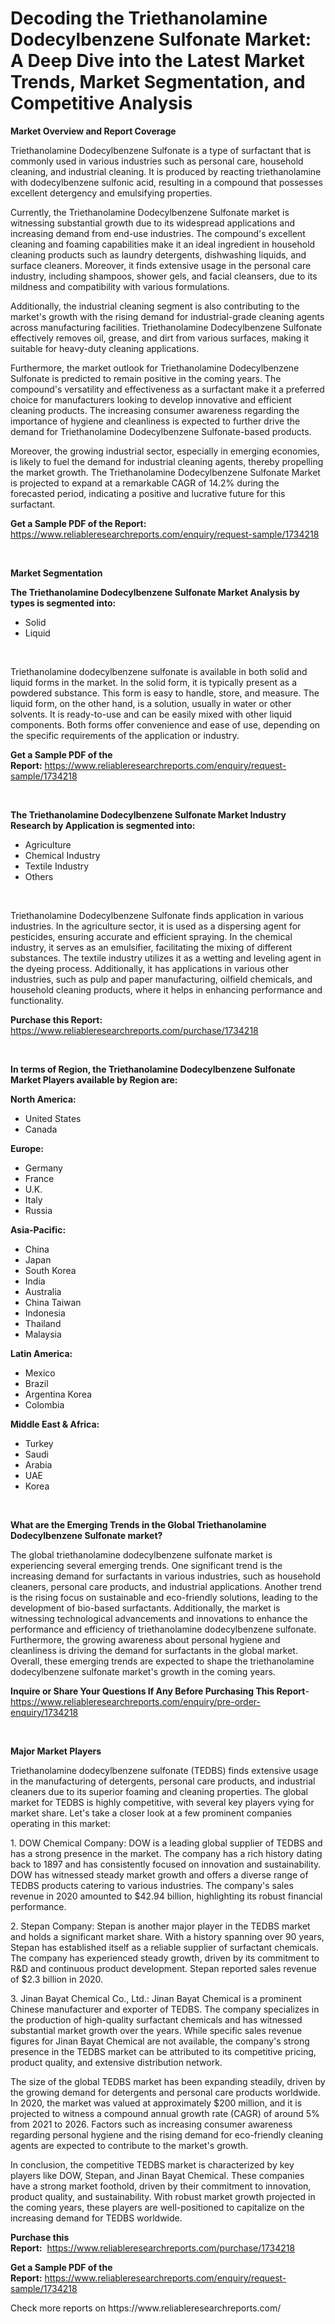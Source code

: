 <p><h1>Decoding the Triethanolamine Dodecylbenzene Sulfonate Market: A Deep Dive into the Latest Market Trends, Market Segmentation, and Competitive Analysis</h1></p><p><strong>Market Overview and Report Coverage</strong></p>
<p><p>Triethanolamine Dodecylbenzene Sulfonate is a type of surfactant that is commonly used in various industries such as personal care, household cleaning, and industrial cleaning. It is produced by reacting triethanolamine with dodecylbenzene sulfonic acid, resulting in a compound that possesses excellent detergency and emulsifying properties.</p><p>Currently, the Triethanolamine Dodecylbenzene Sulfonate market is witnessing substantial growth due to its widespread applications and increasing demand from end-use industries. The compound's excellent cleaning and foaming capabilities make it an ideal ingredient in household cleaning products such as laundry detergents, dishwashing liquids, and surface cleaners. Moreover, it finds extensive usage in the personal care industry, including shampoos, shower gels, and facial cleansers, due to its mildness and compatibility with various formulations.</p><p>Additionally, the industrial cleaning segment is also contributing to the market's growth with the rising demand for industrial-grade cleaning agents across manufacturing facilities. Triethanolamine Dodecylbenzene Sulfonate effectively removes oil, grease, and dirt from various surfaces, making it suitable for heavy-duty cleaning applications.</p><p>Furthermore, the market outlook for Triethanolamine Dodecylbenzene Sulfonate is predicted to remain positive in the coming years. The compound's versatility and effectiveness as a surfactant make it a preferred choice for manufacturers looking to develop innovative and efficient cleaning products. The increasing consumer awareness regarding the importance of hygiene and cleanliness is expected to further drive the demand for Triethanolamine Dodecylbenzene Sulfonate-based products.</p><p>Moreover, the growing industrial sector, especially in emerging economies, is likely to fuel the demand for industrial cleaning agents, thereby propelling the market growth. The Triethanolamine Dodecylbenzene Sulfonate Market is projected to expand at a remarkable CAGR of 14.2% during the forecasted period, indicating a positive and lucrative future for this surfactant.</p></p>
<p><strong>Get a Sample PDF of the Report:</strong> <a href="https://www.reliableresearchreports.com/enquiry/request-sample/1734218">https://www.reliableresearchreports.com/enquiry/request-sample/1734218</a></p>
<p>&nbsp;</p>
<p><strong>Market Segmentation</strong></p>
<p><strong>The Triethanolamine Dodecylbenzene Sulfonate Market Analysis by types is segmented into:</strong></p>
<p><ul><li>Solid</li><li>Liquid</li></ul></p>
<p>&nbsp;</p>
<p><p>Triethanolamine dodecylbenzene sulfonate is available in both solid and liquid forms in the market. In the solid form, it is typically present as a powdered substance. This form is easy to handle, store, and measure. The liquid form, on the other hand, is a solution, usually in water or other solvents. It is ready-to-use and can be easily mixed with other liquid components. Both forms offer convenience and ease of use, depending on the specific requirements of the application or industry.</p></p>
<p><strong>Get a Sample PDF of the Report:</strong>&nbsp;<a href="https://www.reliableresearchreports.com/enquiry/request-sample/1734218">https://www.reliableresearchreports.com/enquiry/request-sample/1734218</a></p>
<p>&nbsp;</p>
<p><strong>The Triethanolamine Dodecylbenzene Sulfonate Market Industry Research by Application is segmented into:</strong></p>
<p><ul><li>Agriculture</li><li>Chemical Industry</li><li>Textile Industry</li><li>Others</li></ul></p>
<p>&nbsp;</p>
<p><p>Triethanolamine Dodecylbenzene Sulfonate finds application in various industries. In the agriculture sector, it is used as a dispersing agent for pesticides, ensuring accurate and efficient spraying. In the chemical industry, it serves as an emulsifier, facilitating the mixing of different substances. The textile industry utilizes it as a wetting and leveling agent in the dyeing process. Additionally, it has applications in various other industries, such as pulp and paper manufacturing, oilfield chemicals, and household cleaning products, where it helps in enhancing performance and functionality.</p></p>
<p><strong>Purchase this Report:</strong>&nbsp; <a href="https://www.reliableresearchreports.com/purchase/1734218">https://www.reliableresearchreports.com/purchase/1734218</a></p>
<p>&nbsp;</p>
<p><strong>In terms of Region, the Triethanolamine Dodecylbenzene Sulfonate Market Players available by Region are:</strong></p>
<p>
    <p> <strong> North America: </strong>
        <ul>
            <li>United States</li>
            <li>Canada</li>
        </ul>
        </p> 
    <p> <strong> Europe: </strong>
        <ul>
            <li>Germany</li>
            <li>France</li>
            <li>U.K.</li>
            <li>Italy</li>
            <li>Russia</li>
        </ul>
        </p> 
    <p> <strong> Asia-Pacific: </strong>
        <ul>
            <li>China</li>
            <li>Japan</li>
            <li>South Korea</li>
            <li>India</li>
            <li>Australia</li>
            <li>China Taiwan</li>
            <li>Indonesia</li>
            <li>Thailand</li>
            <li>Malaysia</li>
        </ul>
        </p> 
    <p> <strong> Latin America: </strong>
        <ul>
            <li>Mexico</li>
            <li>Brazil</li>
            <li>Argentina Korea</li>
            <li>Colombia</li>
        </ul>
        </p> 
    <p> <strong> Middle East & Africa: </strong>
        <ul>
            <li>Turkey</li>
            <li>Saudi</li>
            <li>Arabia</li>
            <li>UAE</li>
            <li>Korea</li>
        </ul>
    </p>
    </p>
<p>&nbsp;</p>
<p><strong>What are the Emerging Trends in the Global Triethanolamine Dodecylbenzene Sulfonate market?</strong></p>
<p><p>The global triethanolamine dodecylbenzene sulfonate market is experiencing several emerging trends. One significant trend is the increasing demand for surfactants in various industries, such as household cleaners, personal care products, and industrial applications. Another trend is the rising focus on sustainable and eco-friendly solutions, leading to the development of bio-based surfactants. Additionally, the market is witnessing technological advancements and innovations to enhance the performance and efficiency of triethanolamine dodecylbenzene sulfonate. Furthermore, the growing awareness about personal hygiene and cleanliness is driving the demand for surfactants in the global market. Overall, these emerging trends are expected to shape the triethanolamine dodecylbenzene sulfonate market's growth in the coming years.</p></p>
<p><strong>Inquire or Share Your Questions If Any Before Purchasing This Report</strong>- <a href="https://www.reliableresearchreports.com/enquiry/pre-order-enquiry/1734218">https://www.reliableresearchreports.com/enquiry/pre-order-enquiry/1734218</a></p>
<p>&nbsp;</p>
<p><strong>Major Market Players</strong></p>
<p><p>Triethanolamine dodecylbenzene sulfonate (TEDBS) finds extensive usage in the manufacturing of detergents, personal care products, and industrial cleaners due to its superior foaming and cleaning properties. The global market for TEDBS is highly competitive, with several key players vying for market share. Let's take a closer look at a few prominent companies operating in this market:</p><p>1. DOW Chemical Company: DOW is a leading global supplier of TEDBS and has a strong presence in the market. The company has a rich history dating back to 1897 and has consistently focused on innovation and sustainability. DOW has witnessed steady market growth and offers a diverse range of TEDBS products catering to various industries. The company's sales revenue in 2020 amounted to $42.94 billion, highlighting its robust financial performance.</p><p>2. Stepan Company: Stepan is another major player in the TEDBS market and holds a significant market share. With a history spanning over 90 years, Stepan has established itself as a reliable supplier of surfactant chemicals. The company has experienced steady growth, driven by its commitment to R&D and continuous product development. Stepan reported sales revenue of $2.3 billion in 2020.</p><p>3. Jinan Bayat Chemical Co., Ltd.: Jinan Bayat Chemical is a prominent Chinese manufacturer and exporter of TEDBS. The company specializes in the production of high-quality surfactant chemicals and has witnessed substantial market growth over the years. While specific sales revenue figures for Jinan Bayat Chemical are not available, the company's strong presence in the TEDBS market can be attributed to its competitive pricing, product quality, and extensive distribution network.</p><p>The size of the global TEDBS market has been expanding steadily, driven by the growing demand for detergents and personal care products worldwide. In 2020, the market was valued at approximately $200 million, and it is projected to witness a compound annual growth rate (CAGR) of around 5% from 2021 to 2026. Factors such as increasing consumer awareness regarding personal hygiene and the rising demand for eco-friendly cleaning agents are expected to contribute to the market's growth.</p><p>In conclusion, the competitive TEDBS market is characterized by key players like DOW, Stepan, and Jinan Bayat Chemical. These companies have a strong market foothold, driven by their commitment to innovation, product quality, and sustainability. With robust market growth projected in the coming years, these players are well-positioned to capitalize on the increasing demand for TEDBS worldwide.</p></p>
<p><strong>Purchase this Report:</strong>&nbsp;&nbsp;<a href="https://www.reliableresearchreports.com/purchase/1734218">https://www.reliableresearchreports.com/purchase/1734218</a></p>
<p></p>
<p><strong>Get a Sample PDF of the Report:</strong>&nbsp;<a href="https://www.reliableresearchreports.com/enquiry/request-sample/1734218">https://www.reliableresearchreports.com/enquiry/request-sample/1734218</a></p>
<p>Check more reports on https://www.reliableresearchreports.com/</p>